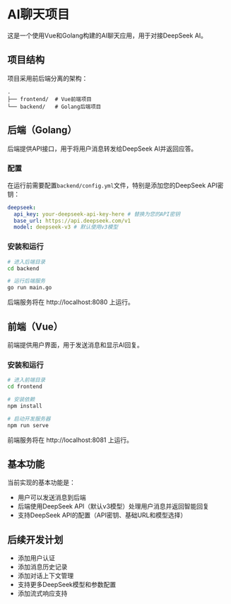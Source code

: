 # AI聊天项目

这是一个使用Vue和Golang构建的AI聊天应用，用于对接DeepSeek AI。

## 项目结构

项目采用前后端分离的架构：

```
.
├── frontend/  # Vue前端项目
└── backend/   # Golang后端项目
```

## 后端（Golang）

后端提供API接口，用于将用户消息转发给DeepSeek AI并返回应答。

### 配置

在运行前需要配置`backend/config.yml`文件，特别是添加您的DeepSeek API密钥：

```yaml
deepseek:
  api_key: your-deepseek-api-key-here # 替换为您的API密钥
  base_url: https://api.deepseek.com/v1
  model: deepseek-v3 # 默认使用v3模型
```

### 安装和运行

```bash
# 进入后端目录
cd backend

# 运行后端服务
go run main.go
```

后端服务将在 http://localhost:8080 上运行。

## 前端（Vue）

前端提供用户界面，用于发送消息和显示AI回复。

### 安装和运行

```bash
# 进入前端目录
cd frontend

# 安装依赖
npm install

# 启动开发服务器
npm run serve
```

前端服务将在 http://localhost:8081 上运行。

## 基本功能

当前实现的基本功能是：
- 用户可以发送消息到后端
- 后端使用DeepSeek API（默认v3模型）处理用户消息并返回智能回复
- 支持DeepSeek API的配置（API密钥、基础URL和模型选择）

## 后续开发计划

- 添加用户认证
- 添加消息历史记录
- 添加对话上下文管理
- 支持更多DeepSeek模型和参数配置
- 添加流式响应支持 